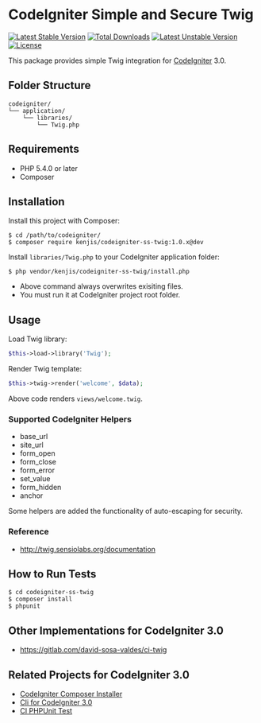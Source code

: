 # CodeIgniter Simple and Secure Twig

[![Latest Stable Version](https://poser.pugx.org/kenjis/codeigniter-ss-twig/v/stable)](https://packagist.org/packages/kenjis/codeigniter-ss-twig) [![Total Downloads](https://poser.pugx.org/kenjis/codeigniter-ss-twig/downloads)](https://packagist.org/packages/kenjis/codeigniter-ss-twig) [![Latest Unstable Version](https://poser.pugx.org/kenjis/codeigniter-ss-twig/v/unstable)](https://packagist.org/packages/kenjis/codeigniter-ss-twig) [![License](https://poser.pugx.org/kenjis/codeigniter-ss-twig/license)](https://packagist.org/packages/kenjis/codeigniter-ss-twig)

This package provides simple Twig integration for [CodeIgniter](https://github.com/bcit-ci/CodeIgniter) 3.0.

## Folder Structure

```
codeigniter/
└── application/
    └── libraries/
        └── Twig.php
```

## Requirements

* PHP 5.4.0 or later
* Composer

## Installation

Install this project with Composer:

~~~
$ cd /path/to/codeigniter/
$ composer require kenjis/codeigniter-ss-twig:1.0.x@dev
~~~

Install `libraries/Twig.php` to your CodeIgniter application folder:

~~~
$ php vendor/kenjis/codeigniter-ss-twig/install.php
~~~

* Above command always overwrites exisiting files.
* You must run it at CodeIgniter project root folder.

## Usage

Load Twig library:

~~~php
$this->load->library('Twig');
~~~

Render Twig template:

~~~php
$this->twig->render('welcome', $data);
~~~

Above code renders `views/welcome.twig`.

### Supported CodeIgniter Helpers

* base_url
* site_url
* form_open
* form_close
* form_error
* set_value
* form_hidden
* anchor

Some helpers are added the functionality of auto-escaping for security.

### Reference

* http://twig.sensiolabs.org/documentation

## How to Run Tests

~~~
$ cd codeigniter-ss-twig
$ composer install
$ phpunit
~~~

## Other Implementations for CodeIgniter 3.0

* https://gitlab.com/david-sosa-valdes/ci-twig

## Related Projects for CodeIgniter 3.0

* [CodeIgniter Composer Installer](https://github.com/kenjis/codeigniter-composer-installer)
* [Cli for CodeIgniter 3.0](https://github.com/kenjis/codeigniter-cli)
* [CI PHPUnit Test](https://github.com/kenjis/ci-phpunit-test)
